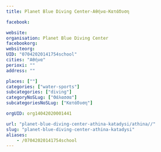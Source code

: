 ```yaml
---
title: Planet Blue Diving Center-Αθήνα-Κατάδυση

facebook:

website:
organisation: Planet Blue Diving Center
facebookorg:
websiteorg:
UID: "07042020141754school"
cities: "Αθήνα"
perioxi: ""
address: ""

places: [""]
categories: ["water-sports"]
subcategories: ["diving"]
categoryNoSLug: ["Θάλασσα"]
subcategoriesNoSLug: ["Κατάδυση"]

orgUID: org14042020001441

url: "planet-blue-diving-center-athina-katadysi/athina//"
slug: "planet-blue-diving-center-athina-katadysi"
aliases:
    - /07042020141754school
---
```





